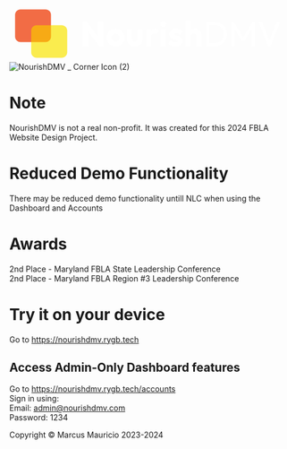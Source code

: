  <svg version="1.1" viewBox="0.0 0.0 960.0 192.0" fill="none" stroke="none" stroke-linecap="square" stroke-miterlimit="10" xmlns:xlink="http://www.w3.org/1999/xlink" xmlns="http://www.w3.org/2000/svg"><clipPath id="g2b07fda3806_0_0.0"><path d="m0 0l960.0 0l0 192.0l-960.0 0l0 -192.0z" clip-rule="nonzero"/></clipPath><g clip-path="url(#g2b07fda3806_0_0.0)"><path fill="#000000" fill-opacity="0.0" d="m0 0l960.0 0l0 192.0l-960.0 0z" fill-rule="evenodd"/><path fill="#f1c232" fill-opacity="0.5506" d="m74.37865 85.91783l0 0c0 -10.190918 8.261375 -18.452286 18.452286 -18.452286l85.62074 0c4.8938446 0 9.587265 1.9440765 13.0477295 5.4045486c3.4604797 3.460472 5.4045563 8.153885 5.4045563 13.047737l0 73.80693c0 10.190903 -8.261368 18.452286 -18.452286 18.452286l-85.62074 0c-10.19091 0 -18.452286 -8.261383 -18.452286 -18.452286z" fill-rule="evenodd"/><path fill="#ef3600" fill-opacity="0.7255" d="m19.317284 32.286934l0 0c0 -10.190916 8.26137 -18.452286 18.452286 -18.452286l85.62074 0c4.893852 0 9.587257 1.9440746 13.047737 5.4045496c3.4604645 3.460474 5.404541 8.153885 5.404541 13.047735l0 73.80692c0 10.190918 -8.261368 18.452286 -18.452278 18.452286l-85.62074 0c-10.190916 0 -18.452286 -8.261368 -18.452286 -18.452286z" fill-rule="evenodd"/><path fill="#ffff00" fill-opacity="0.4494" d="m74.37865 85.91783l0 0c0 -10.190918 8.261375 -18.452286 18.452286 -18.452286l85.62074 0c4.8938446 0 9.587265 1.9440765 13.0477295 5.4045486c3.4604797 3.460472 5.4045563 8.153885 5.4045563 13.047737l0 73.80693c0 10.190903 -8.261368 18.452286 -18.452286 18.452286l-85.62074 0c-10.19091 0 -18.452286 -8.261383 -18.452286 -18.452286z" fill-rule="evenodd"/><path fill="#000000" fill-opacity="0.0" d="m232.6824 11.895013l727.3071 0l0 168.22046l-727.3071 0z" fill-rule="evenodd"/><path fill="#ffffff" d="m249.66678 138.24525l0 -82.828125l12.90625 0l5.515625 16.53125l0 66.296875l-18.421875 0zm57.125 0l-48.796875 -62.53125l4.578125 -20.296875l48.796875 62.53125l-4.578125 20.296875zm0 0l-4.921875 -16.546875l0 -66.28125l18.421875 0l0 82.828125l-13.5 0zm55.275696 1.296875q-8.8125 0 -15.90625 -3.9375q-7.09375 -3.9375 -11.203125 -10.734375q-4.109375 -6.8125 -4.109375 -15.25q0 -8.453125 4.109375 -15.140625q4.109375 -6.6875 11.140625 -10.609375q7.046875 -3.9375 15.96875 -3.9375q8.90625 0 15.9375 3.875q7.046875 3.875 11.15625 10.625q4.109375 6.734375 4.109375 15.1875q0 8.4375 -4.109375 15.25q-4.109375 6.796875 -11.15625 10.734375q-7.03125 3.9375 -15.9375 3.9375zm0 -16.3125q3.859375 0 6.796875 -1.703125q2.9375 -1.703125 4.515625 -4.8125q1.59375 -3.109375 1.59375 -7.09375q0 -4.0 -1.65625 -6.984375q-1.640625 -2.984375 -4.515625 -4.6875q-2.875 -1.703125 -6.734375 -1.703125q-3.765625 0 -6.703125 1.703125q-2.921875 1.703125 -4.5625 4.75q-1.640625 3.046875 -1.640625 7.03125q0 3.875 1.640625 6.984375q1.640625 3.109375 4.5625 4.8125q2.9375 1.703125 6.703125 1.703125zm65.456024 16.3125q-7.859375 0 -13.90625 -3.21875q-6.03125 -3.234375 -9.4375 -8.921875q-3.40625 -5.703125 -3.40625 -13.09375l0 -33.078125l17.953125 0l0 32.84375q0 2.9375 1.0 5.046875q1.0 2.109375 2.984375 3.28125q2.0 1.171875 4.8125 1.171875q4.0 0 6.34375 -2.515625q2.34375 -2.53125 2.34375 -6.984375l0 -32.84375l17.953125 0l0 32.96875q0 7.5 -3.40625 13.203125q-3.40625 5.6875 -9.390625 8.921875q-5.96875 3.21875 -13.84375 3.21875zm37.89612 -1.296875l0 -57.015625l17.953125 0l0 57.015625l-17.953125 0zm17.953125 -31.328125l-7.5 -5.859375q2.21875 -9.984375 7.5 -15.484375q5.28125 -5.515625 14.671875 -5.515625q4.109375 0 7.21875 1.234375q3.109375 1.21875 5.453125 3.796875l-10.671875 13.5q-1.171875 -1.296875 -2.9375 -2.0q-1.765625 -0.703125 -3.984375 -0.703125q-4.46875 0 -7.109375 2.765625q-2.640625 2.75 -2.640625 8.265625zm32.028625 31.328125l0 -57.015625l17.953125 0l0 57.015625l-17.953125 0zm9.046875 -64.875q-4.234375 0 -7.0 -2.875q-2.75 -2.875 -2.75 -6.984375q0 -4.234375 2.75 -7.046875q2.765625 -2.8125 7.0 -2.8125q4.21875 0 6.90625 2.8125q2.703125 2.8125 2.703125 7.046875q0 4.109375 -2.703125 6.984375q-2.6875 2.875 -6.90625 2.875zm42.356995 66.28125q-5.046875 0 -9.921875 -1.296875q-4.875 -1.28125 -9.046875 -3.6875q-4.15625 -2.40625 -7.078125 -5.578125l10.203125 -10.3125q2.8125 3.046875 6.6875 4.75q3.875 1.703125 8.453125 1.703125q3.15625 0 4.859375 -0.9375q1.703125 -0.953125 1.703125 -2.59375q0 -2.109375 -2.0625 -3.21875q-2.046875 -1.125 -5.21875 -2.0q-3.15625 -0.875 -6.6875 -1.921875q-3.515625 -1.0625 -6.6875 -2.9375q-3.15625 -1.890625 -5.15625 -5.234375q-2.0 -3.34375 -2.0 -8.5q0 -5.515625 2.8125 -9.5625q2.828125 -4.046875 7.984375 -6.390625q5.171875 -2.359375 12.09375 -2.359375q7.265625 0 13.421875 2.53125q6.171875 2.515625 10.03125 7.453125l-10.203125 10.328125q-2.703125 -3.171875 -6.046875 -4.453125q-3.34375 -1.296875 -6.5 -1.296875q-3.0625 0 -4.59375 0.875q-1.515625 0.875 -1.515625 2.515625q0 1.765625 2.0 2.828125q2.0 1.046875 5.15625 1.875q3.171875 0.8125 6.6875 1.984375q3.53125 1.171875 6.6875 3.171875q3.171875 2.0 5.15625 5.34375q2.0 3.34375 2.0 8.734375q0 8.328125 -6.28125 13.265625q-6.265625 4.921875 -16.9375 4.921875zm70.62695 -1.40625l0 -32.5q0 -4.453125 -2.765625 -7.203125q-2.75 -2.765625 -6.96875 -2.765625q-2.9375 0 -5.171875 1.234375q-2.21875 1.21875 -3.515625 3.515625q-1.296875 2.28125 -1.296875 5.21875l-6.921875 -3.40625q0 -6.6875 2.8125 -11.734375q2.828125 -5.046875 7.875 -7.796875q5.046875 -2.75 11.609375 -2.75q6.6875 0 11.734375 2.75q5.046875 2.75 7.796875 7.625q2.765625 4.875 2.765625 11.328125l0 36.484375l-17.953125 0zm-37.671875 0l0 -85.1875l17.953125 0l0 85.1875l-17.953125 0z" fill-rule="nonzero"/><path fill="#ffffff" d="m677.4345 138.24525l0 -10.09375l22.65625 0q9.03125 0 15.828125 -3.921875q6.8125 -3.9375 10.625 -10.859375q3.8125 -6.921875 3.8125 -15.953125q0 -8.921875 -3.875 -15.84375q-3.875 -6.921875 -10.6875 -10.78125q-6.796875 -3.875 -15.703125 -3.875l-22.53125 0l0 -10.09375l22.765625 0q8.90625 0 16.46875 3.046875q7.578125 3.046875 13.140625 8.5625q5.578125 5.515625 8.6875 12.90625q3.109375 7.390625 3.109375 16.1875q0 8.6875 -3.109375 16.140625q-3.109375 7.453125 -8.625 12.96875q-5.515625 5.515625 -13.078125 8.5625q-7.5625 3.046875 -16.359375 3.046875l-23.125 0zm-7.265625 0l0 -81.421875l11.03125 0l0 81.421875l-11.03125 0zm86.822876 0l0 -81.421875l7.734375 0l34.5 56.671875l-5.28125 0l34.5 -56.671875l7.734375 0l0 81.421875l-11.03125 0l0 -62.0625l2.59375 0.703125l-27.21875 44.703125l-7.75 0l-27.21875 -44.703125l2.46875 -0.703125l0 62.0625l-11.03125 0zm125.06329 0l-32.609375 -81.421875l11.96875 0l26.859375 68.875l-4.34375 0l27.109375 -68.875l11.84375 0l-32.84375 81.421875l-7.984375 0z" fill-rule="nonzero"/></g></svg>
![NourishDMV _ Corner Icon (2)](https://github.com/Redblock6YT/NourishDMV/assets/37982990/0ed22841-515f-486d-ba15-df5e3715acc3)

# Note
NourishDMV is not a real non-profit. It was created for this 2024 FBLA Website Design Project.

# Reduced Demo Functionality
There may be reduced demo functionality untill NLC when using the Dashboard and Accounts

# Awards
2nd Place - Maryland FBLA State Leadership Conference<br />
2nd Place - Maryland FBLA Region #3 Leadership Conference

# Try it on your device
Go to https://nourishdmv.rygb.tech<br />
## Access Admin-Only Dashboard features
Go to https://nourishdmv.rygb.tech/accounts<br />
Sign in using:<br />
Email: admin@nourishdmv.com<br />
Password: 1234

Copyright © Marcus Mauricio 2023-2024

